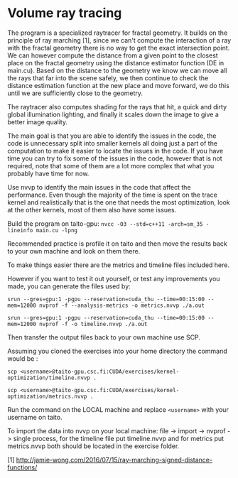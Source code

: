 # Volume ray tracing

The program is a specialized raytracer for fractal geometry. It builds on the principle of ray marching [1], since we can't compute the interaction of a ray with the fractal geometry there is no way to get the exact intersection point. We can however compute the distance from a given point to the closest place on the fractal geometry using the distance estimator function (DE in main.cu). Based on the distance to the geometry we know we can move all the rays that far into the scene safely, we then continue to check the distance estimation function at the new place and move forward, we do this until we are sufficiently close to the geometry.

The raytracer also computes shading for the rays that hit, a quick and dirty global illumination lighting, and finally it scales down the image to give a better image quality.

The main goal is that you are able to identify the issues in the code, the code is unnecessary split into smaller kernels all doing just a part of the computation to make it easier to locate the issues in the code. If you have time you can try to fix some of the issues in the code, however that is not required, note that some of them are a lot more complex that what you probably have time for now.

Use nvvp to identify the main issues in the code that affect the performance. Even though the majority of the time is spent on the trace kernel and realistically that is the one that needs the most optimization, look at the other kernels, most of them also have some issues.

Build the program on taito-gpu: ```nvcc -O3 --std=c++11 -arch=sm_35 -lineinfo main.cu -lpng```

Recommended practice is profile it on taito and then move the results back to your own machine and look on them there.

To make things easier there are the metrics and timeline files included here.

However if you want to test it out yourself, or test any improvements you made, you can generate the files used by:

```srun --gres=gpu:1 -pgpu --reservation=cuda_thu --time=00:15:00 --mem=12000 nvprof -f --analysis-metrics -o metrics.nvvp ./a.out ```

```srun --gres=gpu:1 -pgpu --reservation=cuda_thu --time=00:15:00 --mem=12000 nvprof -f -o timeline.nvvp ./a.out ```

Then transfer the output files back to your own machine use SCP.

Assuming you cloned the exercises into your home directory the command would be :

```scp <username>@taito-gpu.csc.fi:CUDA/exercises/kernel-optimization/timeline.nvvp . ```

```scp <username>@taito-gpu.csc.fi:CUDA/exercises/kernel-optimization/metrics.nvvp . ```

Run the command on the LOCAL machine and replace ```<username>``` with your username on taito.

To import the data into nvvp on your local machine: file -> import -> nvprof -> single process, for the timeline file put timeline.nvvp and for metrics put metrics.nvvp both should be located in the exercise folder.


[1] http://jamie-wong.com/2016/07/15/ray-marching-signed-distance-functions/
